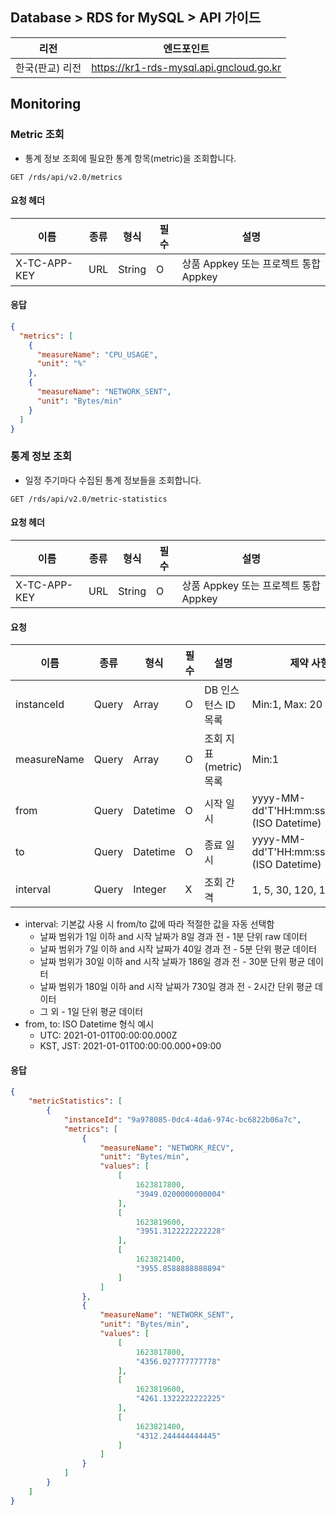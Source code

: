## Database > RDS for MySQL > API 가이드

| 리전        | 엔드포인트                                          |
|-----------|------------------------------------------------|
| 한국(판교) 리전 | https://kr1-rds-mysql.api.gncloud.go.kr |

## Monitoring

### Metric 조회

- 통계 정보 조회에 필요한 통계 항목(metric)을 조회합니다.

```
GET /rds/api/v2.0/metrics
```

#### 요청 헤더

| 이름           | 종류  | 형식     | 필수 | 설명                          |
|--------------|-----|--------|----|-----------------------------|
| X-TC-APP-KEY | URL | String | O  | 상품 Appkey 또는 프로젝트 통합 Appkey |

#### 응답

```json
{
  "metrics": [
    {
      "measureName": "CPU_USAGE",
      "unit": "%"
    },
    {
      "measureName": "NETWORK_SENT",
      "unit": "Bytes/min"
    }
  ]
}
```

### 통계 정보 조회

- 일정 주기마다 수집된 통계 정보들을 조회합니다.

```
GET /rds/api/v2.0/metric-statistics
```

#### 요청 헤더

| 이름           | 종류  | 형식     | 필수 | 설명                          |
|--------------|-----|--------|----|-----------------------------|
| X-TC-APP-KEY | URL | String | O  | 상품 Appkey 또는 프로젝트 통합 Appkey |

#### 요청

| 이름          | 종류    | 형식       | 필수 | 설명               | 제약 사항                                       |
|-------------|-------|----------|----|------------------|---------------------------------------------|
| instanceId  | Query | Array    | O  | DB 인스턴스 ID 목록    | Min:1, Max: 20                              |
| measureName | Query | Array    | O  | 조회 지표(metric) 목록 | Min:1                                       |
| from        | Query | Datetime | O  | 시작 일시            | yyyy-MM-dd'T'HH:mm:ss.SSSXXX (ISO Datetime) |
| to          | Query | Datetime | O  | 종료 일시            | yyyy-MM-dd'T'HH:mm:ss.SSSXXX (ISO Datetime) |
| interval    | Query | Integer  | X  | 조회 간격            | 1, 5, 30, 120, 1440 (분)                     |

- interval: 기본값 사용 시 from/to 값에 따라 적절한 값을 자동 선택함
    - 날짜 범위가 1일 이하 and 시작 날짜가 8일 경과 전 - 1분 단위 raw 데이터
    - 날짜 범위가 7일 이하 and 시작 날짜가 40일 경과 전 - 5분 단위 평균 데이터
    - 날짜 범위가 30일 이하 and 시작 날짜가 186일 경과 전 - 30분 단위 평균 데이터
    - 날짜 범위가 180일 이하 and 시작 날짜가 730일 경과 전 - 2시간 단위 평균 데이터
    - 그 외 - 1일 단위 평균 데이터
- from, to: ISO Datetime 형식 예시
    - UTC: 2021-01-01T00:00:00.000Z
    - KST, JST: 2021-01-01T00:00:00.000+09:00

#### 응답

```json
{
    "metricStatistics": [
        {
            "instanceId": "9a978085-0dc4-4da6-974c-bc6822b06a7c",
            "metrics": [
                {
                    "measureName": "NETWORK_RECV",
                    "unit": "Bytes/min",
                    "values": [
                        [
                            1623817800,
                            "3949.0200000000004"
                        ],
                        [
                            1623819600,
                            "3951.3122222222228"
                        ],
                        [
                            1623821400,
                            "3955.8588888888894"
                        ]
                    ]
                },
                {
                    "measureName": "NETWORK_SENT",
                    "unit": "Bytes/min",
                    "values": [
                        [
                            1623817800,
                            "4356.027777777778"
                        ],
                        [
                            1623819600,
                            "4261.1322222222225"
                        ],
                        [
                            1623821400,
                            "4312.244444444445"
                        ]
                    ]
                }
            ]
        }
    ]
}
```
